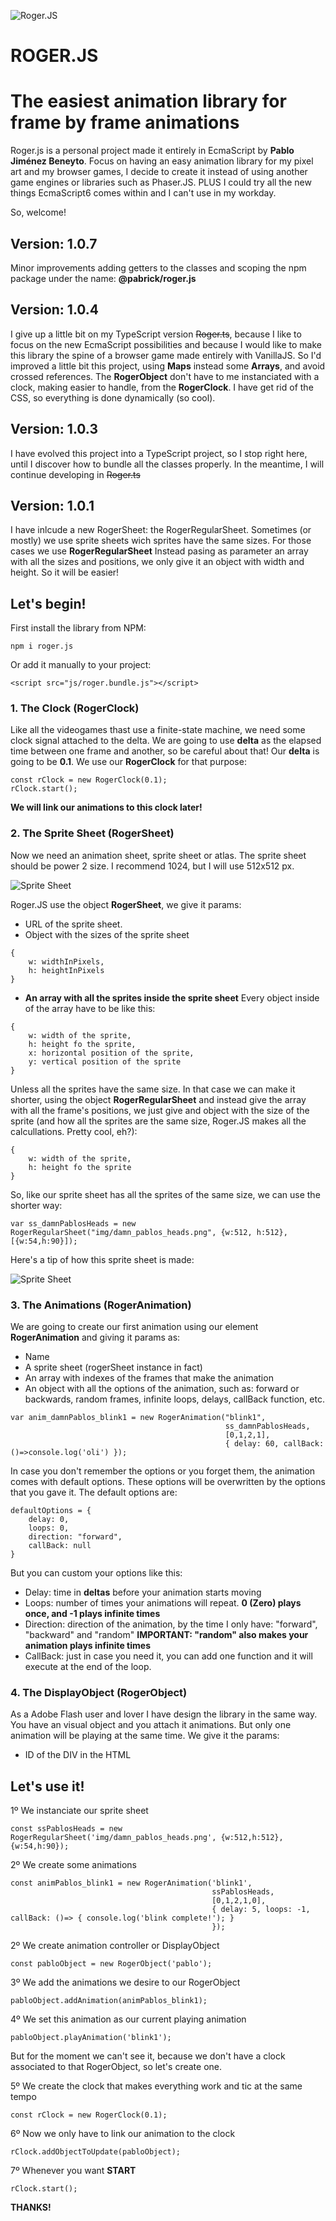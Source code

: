 ![Roger.JS](./logo.png)

# ROGER.JS
# The easiest animation library for frame by frame animations

Roger.js is a personal project made it entirely in EcmaScript by **Pablo Jiménez Beneyto**.
Focus on having an easy animation library for my pixel art and my browser games,
I decide to create it instead of using another game engines or libraries such as Phaser.JS.
PLUS I could try all the new things EcmaScript6 comes within and I can't use in my workday.

So, welcome!

## Version: 1.0.7
Minor improvements adding getters to the classes and scoping the npm package under the name: **@pabrick/roger.js**

## Version: 1.0.4
I give up a little bit on my TypeScript version ~~Roger.ts~~, because I like to focus on the new EcmaScript possibilities and because I would like to make this library the spine of a browser game made entirely with VanillaJS.
So I'd improved a little bit this project, using **Maps** instead some **Arrays**, and avoid crossed references.
The **RogerObject** don't have to me instanciated with a clock, making easier to handle, from the **RogerClock**.
I have get rid of the CSS, so everything is done dynamically (so cool).

## Version: 1.0.3
I have evolved this project into a TypeScript project, so I stop right here, until I discover how to bundle all the classes properly.
In the meantime, I will continue developing in ~~Roger.ts~~

## Version: 1.0.1
I have inlcude a new RogerSheet: the RogerRegularSheet.
Sometimes (or mostly) we use sprite sheets wich sprites have the same sizes. For those cases we use **RogerRegularSheet**
Instead pasing as parameter an array with all the sizes and positions, we only give it an object with width and height.
So it will be easier!


## Let's begin!

First install the library from NPM:
```
npm i roger.js
```

Or add it manually to your project:
```
<script src="js/roger.bundle.js"></script>
```

### 1. The Clock (RogerClock)

Like all the videogames thast use a finite-state machine, we need some clock signal attached to the delta.
We are going to use **delta** as the elapsed time between one frame and another, so be careful about that!
Our **delta** is going to be **0.1**.
We use our **RogerClock** for that purpose:
```
const rClock = new RogerClock(0.1);
rClock.start();
```
**We will link our animations to this clock later!**

### 2. The Sprite Sheet (RogerSheet)

Now we need an animation sheet, sprite sheet or atlas.
The sprite sheet should be power 2 size. I recommend 1024, but I will use 512x512 px.

![Sprite Sheet](./src/img/damn_pablos_heads.png)

Roger.JS use the object **RogerSheet**, we give it params:
- URL of the sprite sheet.
- Object with the sizes of the sprite sheet
```
{
    w: widthInPixels, 
    h: heightInPixels
}
```
- **An array with all the sprites inside the sprite sheet** 
Every object inside of the array have to be like this:
```
{
    w: width of the sprite,
    h: height fo the sprite,
    x: horizontal position of the sprite,
    y: vertical position of the sprite
}
```
Unless all the sprites have the same size. In that case we can make it shorter,
using the object **RogerRegularSheet** and instead give the array with all the frame's positions,
we just give and object with the size of the sprite (and how all the sprites are the same size, Roger.JS makes all the calcullations. Pretty cool, eh?):
```
{
    w: width of the sprite,
    h: height fo the sprite
}
```

So, like our sprite sheet has all the sprites of the same size, we can use the shorter way:
```
var ss_damnPablosHeads = new RogerRegularSheet("img/damn_pablos_heads.png", {w:512, h:512}, [{w:54,h:90}]);
```
Here's a tip of how this sprite sheet is made:

![Sprite Sheet](./src/img/damn_pablos_heads_template.png)

### 3. The Animations (RogerAnimation)

We are going to create our first animation using our element **RogerAnimation** and giving it params as:
- Name
- A sprite sheet (rogerSheet instance in fact)
- An array with indexes of the frames that make the animation
- An object with all the options of the animation, such as: forward or backwards, random frames, infinite loops, delays, callBack function, etc.
```
var anim_damnPablos_blink1 = new RogerAnimation("blink1",
                                                ss_damnPablosHeads,
                                                [0,1,2,1],
                                                { delay: 60, callBack: ()=>console.log('oli') });
```

In case you don't remember the options or you forget them, the animation comes with default options. These options will be overwritten by the options that you gave it.
The default options are:
```
defaultOptions = {
    delay: 0,
    loops: 0,
    direction: "forward",
    callBack: null
}
```

But you can custom your options like this:
- Delay: time in **deltas** before your animation starts moving
- Loops: number of times your animations will repeat. **0 (Zero) plays once, and -1 plays infinite times**
- Direction: direction of the animation, by the time I only have: "forward", "backward" and "random" **IMPORTANT: "random" also makes your animation plays infinite times**
- CallBack: just in case you need it, you can add one function and it will execute at the end of the loop.

### 4. The DisplayObject (RogerObject)

As a Adobe Flash user and lover I have design the library in the same way. You have an visual object and you attach it animations. But only one animation will be playing at the same time.
We give it the params:
- ID of the DIV in the HTML


## Let's use it! ##

1º We instanciate our sprite sheet
```
const ssPablosHeads = new RogerRegularSheet('img/damn_pablos_heads.png', {w:512,h:512}, {w:54,h:90});
```

2º We create some animations
```
const animPablos_blink1 = new RogerAnimation('blink1',
                                             ssPablosHeads,
                                             [0,1,2,1,0],
                                             { delay: 5, loops: -1, callBack: ()=> { console.log('blink complete!'); }
                                             });
```

2º We create animation controller or DisplayObject
```
const pabloObject = new RogerObject('pablo');
```

3º We add the animations we desire to our RogerObject
```
pabloObject.addAnimation(animPablos_blink1);
```

4º We set this animation as our current playing animation
```
pabloObject.playAnimation('blink1');
```
But for the moment we can't see it, because we don't have a clock associated to that RogerObject,
so let's create one.

5º We create the clock that makes everything work and tic at the same tempo
```
const rClock = new RogerClock(0.1);
```

6º Now we only have to link our animation to the clock
```
rClock.addObjectToUpdate(pabloObject);
```

7º Whenever you want **START**
```
rClock.start();
```

**THANKS!**
